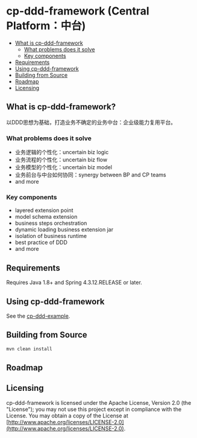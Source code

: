 # cp-ddd-framework (Central Platform：中台)

* [What is cp-ddd-framework](#what-is-cp-ddd-framework)
   * [What problems does it solve](#what-problems-does-it-solve)
   * [Key components](#key-components)
* [Requirements](#requirements)
* [Using cp-ddd-framework](#using-cp-ddd-framework)
* [Building from Source](#building-from-source)
* [Roadmap](#roadmap)
* [Licensing](#licensing)

## What is cp-ddd-framework?

以DDD思想为基础，打造业务不确定的业务中台：企业级能力复用平台。

### What problems does it solve

- 业务逻辑的个性化：uncertain biz logic
- 业务流程的个性化：uncertain biz flow
- 业务模型的个性化：uncertain biz model
- 业务前台与中台如何协同：synergy between BP and CP teams
- and more

### Key components

- layered extension point
- model schema extension
- business steps orchestration
- dynamic loading business extension jar
- isolation of business runtime
- best practice of DDD
- and more

## Requirements

Requires Java 1.8+ and Spring 4.3.12.RELEASE or later.

## Using cp-ddd-framework

See the [cp-ddd-example](cp-ddd-example).

## Building from Source

``` bash
mvn clean install
```

## Roadmap

## Licensing

cp-ddd-framework is licensed under the Apache License, Version 2.0 (the "License"); you may not use this project except in compliance with the License. You may obtain a copy of the License at [http://www.apache.org/licenses/LICENSE-2.0](http://www.apache.org/licenses/LICENSE-2.0).
